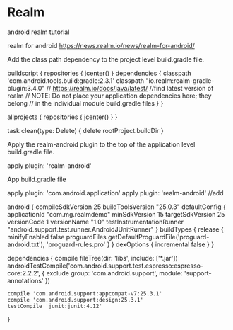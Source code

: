 # Realm
android realm tutorial

realm for android
https://news.realm.io/news/realm-for-android/

Add the class path dependency to the project level build.gradle file.


buildscript {
    repositories {
        jcenter()
    }
    dependencies {
        classpath 'com.android.tools.build:gradle:2.3.1'
        classpath "io.realm:realm-gradle-plugin:3.4.0"    // https://realm.io/docs/java/latest/   //find latest version of realm 
        // NOTE: Do not place your application dependencies here; they belong
        // in the individual module build.gradle files
    }
}

allprojects {
    repositories {
        jcenter()
    }
}

task clean(type: Delete) {
    delete rootProject.buildDir
}


 Apply the realm-android plugin to the top of the application level build.gradle file.

apply plugin: 'realm-android'

App build.gradle file

apply plugin: 'com.android.application'
apply plugin: 'realm-android'   //add

android {
    compileSdkVersion 25
    buildToolsVersion "25.0.3"
    defaultConfig {
        applicationId "com.mg.realmdemo"
        minSdkVersion 15
        targetSdkVersion 25
        versionCode 1
        versionName "1.0"
        testInstrumentationRunner "android.support.test.runner.AndroidJUnitRunner"
    }
    buildTypes {
        release {
            minifyEnabled false
            proguardFiles getDefaultProguardFile('proguard-android.txt'), 'proguard-rules.pro'
        }
    }
    dexOptions {
        incremental false
    }
}

dependencies {
    compile fileTree(dir: 'libs', include: ['*.jar'])
    androidTestCompile('com.android.support.test.espresso:espresso-core:2.2.2', {
        exclude group: 'com.android.support', module: 'support-annotations'
    })

    compile 'com.android.support:appcompat-v7:25.3.1'
    compile 'com.android.support:design:25.3.1'
    testCompile 'junit:junit:4.12'
}






